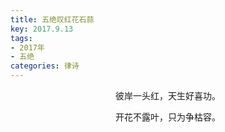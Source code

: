 ```yaml
---
title: 五绝叹红花石蒜
key: 2017.9.13
tags: 
- 2017年 
- 五绝
categories: 律诗
---
```


<p align="center">彼岸一头红，天生好喜功。
</p>
<p align="center">开花不露叶，只为争枯容。
</p>

